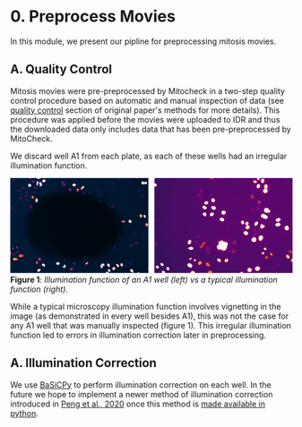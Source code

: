 # 0. Preprocess Movies

In this module, we present our pipline for preprocessing mitosis movies.

## A. Quality Control

Mitosis movies were pre-preprocessed by Mitocheck in a two-step quality control procedure based on automatic and manual inspection of data (see [quality control](https://static-content.springer.com/esm/art%3A10.1038%2Fnature08869/MediaObjects/41586_2010_BFnature08869_MOESM58_ESM.pdf) section of original paper's methods for more details).
This procedure was applied before the movies were uploaded to IDR and thus the downloaded data only includes data that has been pre-preprocessed by MitoCheck.

We discard well A1 from each plate, as each of these wells had an irregular illumination function. 

![Illumination Functions](images/illumination_functions.png "Logo Title Text 1")
**Figure 1**: *Illumination function of an A1 well (left) vs a typical illumination function (right).*

While a typical microscopy illumination function involves vignetting in the image (as demonstrated in every well besides A1), this was not the case for any A1 well that was manually inspected (figure 1).
This irregular illumination function led to errors in illumination correction later in preprocessing.

## A. Illumination Correction 

We use [BaSiCPy](https://github.com/peng-lab/BaSiCPy) to perform illumination correction on each well.
In the future we hope to implement a newer method of illumination correction introduced in [Peng et al., 2020](https://doi.org/10.1007/978-3-030-59722-1_17) once this method is [made available in python](https://github.com/peng-lab/BaSiCPy/issues/65).

